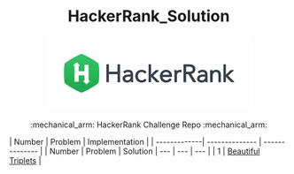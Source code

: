 <h1 align="center">HackerRank_Solution</h1>
<p align="center">
<a href="https://www.hackerrank.com/nguyendokhanhva1">
<img src="./download.png">
</a>
</p>
<p align="center">
:mechanical_arm:	HackerRank Challenge Repo :mechanical_arm:	
</p>
| Number       | Problem        | Implementation |
| -------------| -------------- | -------------- |
| Number | Problem | Solution
| --- | --- | --- |
| 1 | <a href="https://www.hackerrank.com/challenges/beautiful-triplets/problem">Beautiful Triplets</a>  | <a href="./Algorithm/BeautifulTriplets.java>Solutions</a> |
| 2 | git diff       | git diff  |
